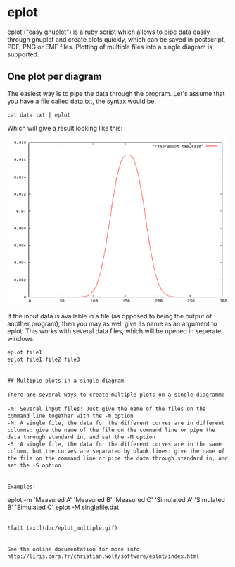 # eplot

eplot ("easy gnuplot") is a ruby script which allows to pipe data easily through gnuplot and create plots quickly, which can be saved in postscript, PDF, PNG or EMF files. Plotting of multiple files into a single diagram is supported. 

## One plot per diagram

The easiest way is to pipe the data through the program. Let's assume that you have a file called data.txt, the syntax would be:

```
cat data.txt | eplot
```

Which will give a result looking like this: 

![alt text](doc/eplot_single.gif)

If the input data is available in a file (as opposed to being the output of another program), then you may as well give its name as an argument to eplot. This works with several data files, which will be opened in seperate windows:

```
eplot file1
eplot file1 file2 file3
``

## Multiple plots in a single diagram

There are several ways to create multiple plots on a single diagramm:

-m: Several input files: Just give the name of the files on the command line together with the -m option
-M: A single file, the data for the different curves are in different columns: give the name of the file on the command line or pipe the data through standard in, and set the -M option
-S: A single file, the data for the different curves are in the same column, but the curves are separated by blank lines: give the name of the file on the command line or pipe the data through standard in, and set the -S option


Examples:

```
eplot -m 'Measured A' 'Measured B' 'Measured C' 'Simulated A' 'Simulated B' 'Simulated C'
eplot -M singlefile.dat
```

![alt text](doc/eplot_multiple.gif)


See the online documentation for more info
http://liris.cnrs.fr/christian.wolf/software/eplot/index.html
